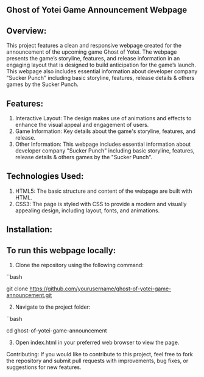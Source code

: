 ## Ghost of Yotei Game Announcement Webpage

## Overview:
This project features a clean and responsive webpage created for the announcement of the upcoming game Ghost of Yotei. The webpage presents the game’s storyline, features, and release information in an engaging layout that is designed to build anticipation for the game’s launch.
This webpage also includes essential information about developer company "Sucker Punch" including basic storyline, features, release details & others games by the Sucker Punch.

## Features:
1. Interactive Layout: The design makes use of animations and effects to enhance the visual appeal and engagement of users.
2. Game Information: Key details about the game's storyline, features, and release.
3. Other Information: This webpage includes essential information about developer company "Sucker Punch" including basic storyline, features, release details & others games by the "Sucker Punch".

## Technologies Used:
1. HTML5: The basic structure and content of the webpage are built with HTML.
2. CSS3: The page is styled with CSS to provide a modern and visually appealing design, including layout, fonts, and animations.

## Installation:
## To run this webpage locally:
1. Clone the repository using the following command:

``bash

git clone https://github.com/yourusername/ghost-of-yotei-game-announcement.git

2. Navigate to the project folder:

``bash

cd ghost-of-yotei-game-announcement

3. Open index.html in your preferred web browser to view the page.

Contributing: 
If you would like to contribute to this project, feel free to fork the repository and submit pull requests with improvements, bug fixes, or suggestions for new features.
